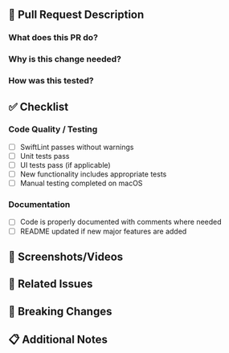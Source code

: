 ## 📝 Pull Request Description

### What does this PR do?
<!-- Briefly describe what changes this PR introduces -->

### Why is this change needed?
<!-- Explain the motivation behind this change -->

### How was this tested?
<!-- Describe how you tested these changes -->

## ✅ Checklist

### Code Quality / Testing
- [ ] SwiftLint passes without warnings
- [ ] Unit tests pass
- [ ] UI tests pass (if applicable)
- [ ] New functionality includes appropriate tests
- [ ] Manual testing completed on macOS

### Documentation
- [ ] Code is properly documented with comments where needed
- [ ] README updated if new major features are added

## 📱 Screenshots/Videos
<!-- If this PR includes UI changes, please include screenshots or videos -->

## 🔗 Related Issues
<!-- Link any related issues using "Fixes #issue-number" or "Closes #issue-number" -->

## 🚨 Breaking Changes
<!-- List any breaking changes and migration steps if applicable -->

## 📋 Additional Notes
<!-- Any additional information that reviewers should know --> 